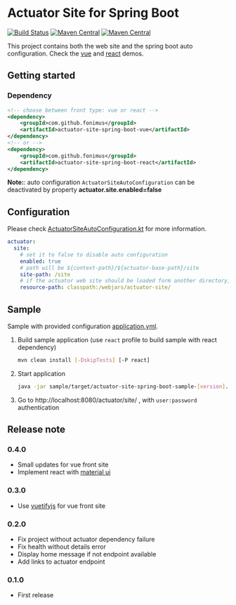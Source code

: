 # Actuator Site for Spring Boot

[![Build Status](https://travis-ci.org/fonimus/actuator-site-spring-boot.svg?branch=master)](https://travis-ci.org/fonimus/actuator-site-spring-boot)
[![Maven Central](https://img.shields.io/maven-central/v/com.github.fonimus/actuator-site-spring-boot-vue.svg?label=%22maven%20vue%20starter%22)](https://search.maven.org/search?q=g:%22com.github.fonimus%22%20AND%20a:%22actuator-site-spring-boot-vue%22)
[![Maven Central](https://img.shields.io/maven-central/v/com.github.fonimus/actuator-site-spring-boot-react.svg?label=%22maven%20react%20starter%22)](https://search.maven.org/search?q=g:%22com.github.fonimus%22%20AND%20a:%22actuator-site-spring-boot-react%22)

This project contains both the web site and the spring boot auto configuration. Check the 
[vue](https://fonimus.github.io/actuator-site-spring-boot/docs/vue/#/)
and [react](https://fonimus.github.io/actuator-site-spring-boot/docs/react/#/) demos.

## Getting started

### Dependency

```xml
<!-- choose between front type: vue or react -->
<dependency>
    <groupId>com.github.fonimus</groupId>
    <artifactId>actuator-site-spring-boot-vue</artifactId>
</dependency>
<!-- or -->
<dependency>
    <groupId>com.github.fonimus</groupId>
    <artifactId>actuator-site-spring-boot-react</artifactId>
</dependency>
```

**Note:**: auto configuration `ActuatorSiteAutoConfiguration` can be deactivated by property **actuator.site.enabled=false**

## Configuration

Please check [ActuatorSiteAutoConfiguration.kt](starter/src/main/kotlin/com/github/fonimus/actuator/site/ActuatorSiteAutoConfiguration.kt) for more information.

```yaml
actuator:
  site:
    # set it to false to disable auto configuration
    enabled: true
    # path will be ${context-path}/${actuator-base-path}/site
    site-path: /site
    # if the actuator web site should be loaded form another directory, or if you want to use custom web site
    resource-path: classpath:/webjars/actuator-site/
```

## Sample

Sample with provided configuration [application.yml](./sample/src/main/resources/application.yml). 

1. Build sample application (use `react` profile to build sample with react dependency)

    ```bash
    mvn clean install [-DskipTests] [-P react]
    ```
1. Start application

    ```bash
    java -jar sample/target/actuator-site-spring-boot-sample-[version].jar
    ```  
    
1. Go to http://localhost:8080/actuator/site/ , with `user:password` authentication

## Release note

### 0.4.0

* Small updates for vue front site
* Implement react with [material ui](https://material-ui.com/)

### 0.3.0

* Use [vuetifyjs](https://vuetifyjs.com/en/) for vue front site

### 0.2.0

* Fix project without actuator dependency failure
* Fix health without details error
* Display home message if not endpoint available
* Add links to actuator endpoint

### 0.1.0

* First release
